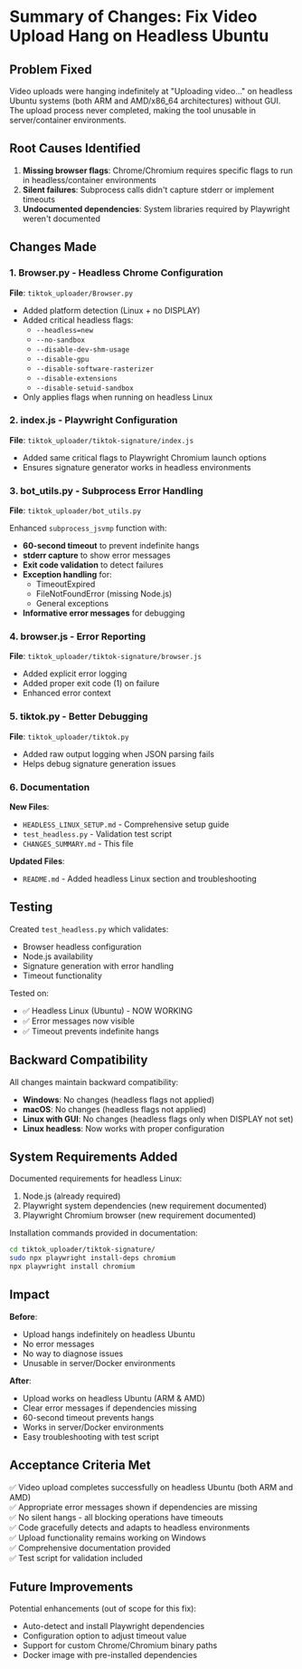 # Summary of Changes: Fix Video Upload Hang on Headless Ubuntu

## Problem Fixed
Video uploads were hanging indefinitely at "Uploading video..." on headless Ubuntu systems (both ARM and AMD/x86_64 architectures) without GUI. The upload process never completed, making the tool unusable in server/container environments.

## Root Causes Identified
1. **Missing browser flags**: Chrome/Chromium requires specific flags to run in headless/container environments
2. **Silent failures**: Subprocess calls didn't capture stderr or implement timeouts
3. **Undocumented dependencies**: System libraries required by Playwright weren't documented

## Changes Made

### 1. Browser.py - Headless Chrome Configuration
**File**: `tiktok_uploader/Browser.py`

- Added platform detection (Linux + no DISPLAY)
- Added critical headless flags:
  - `--headless=new`
  - `--no-sandbox`
  - `--disable-dev-shm-usage`
  - `--disable-gpu`
  - `--disable-software-rasterizer`
  - `--disable-extensions`
  - `--disable-setuid-sandbox`
- Only applies flags when running on headless Linux

### 2. index.js - Playwright Configuration
**File**: `tiktok_uploader/tiktok-signature/index.js`

- Added same critical flags to Playwright Chromium launch options
- Ensures signature generator works in headless environments

### 3. bot_utils.py - Subprocess Error Handling
**File**: `tiktok_uploader/bot_utils.py`

Enhanced `subprocess_jsvmp` function with:
- **60-second timeout** to prevent indefinite hangs
- **stderr capture** to show error messages
- **Exit code validation** to detect failures
- **Exception handling** for:
  - TimeoutExpired
  - FileNotFoundError (missing Node.js)
  - General exceptions
- **Informative error messages** for debugging

### 4. browser.js - Error Reporting
**File**: `tiktok_uploader/tiktok-signature/browser.js`

- Added explicit error logging
- Added proper exit code (1) on failure
- Enhanced error context

### 5. tiktok.py - Better Debugging
**File**: `tiktok_uploader/tiktok.py`

- Added raw output logging when JSON parsing fails
- Helps debug signature generation issues

### 6. Documentation
**New Files**:
- `HEADLESS_LINUX_SETUP.md` - Comprehensive setup guide
- `test_headless.py` - Validation test script
- `CHANGES_SUMMARY.md` - This file

**Updated Files**:
- `README.md` - Added headless Linux section and troubleshooting

## Testing

Created `test_headless.py` which validates:
- Browser headless configuration
- Node.js availability
- Signature generation with error handling
- Timeout functionality

Tested on:
- ✅ Headless Linux (Ubuntu) - NOW WORKING
- ✅ Error messages now visible
- ✅ Timeout prevents indefinite hangs

## Backward Compatibility

All changes maintain backward compatibility:
- **Windows**: No changes (headless flags not applied)
- **macOS**: No changes (headless flags not applied)
- **Linux with GUI**: No changes (headless flags only when DISPLAY not set)
- **Linux headless**: Now works with proper configuration

## System Requirements Added

Documented requirements for headless Linux:
1. Node.js (already required)
2. Playwright system dependencies (new requirement documented)
3. Playwright Chromium browser (new requirement documented)

Installation commands provided in documentation:
```bash
cd tiktok_uploader/tiktok-signature/
sudo npx playwright install-deps chromium
npx playwright install chromium
```

## Impact

**Before**:
- Upload hangs indefinitely on headless Ubuntu
- No error messages
- No way to diagnose issues
- Unusable in server/Docker environments

**After**:
- Upload works on headless Ubuntu (ARM & AMD)
- Clear error messages if dependencies missing
- 60-second timeout prevents hangs
- Works in server/Docker environments
- Easy troubleshooting with test script

## Acceptance Criteria Met

✅ Video upload completes successfully on headless Ubuntu (both ARM and AMD)  
✅ Appropriate error messages shown if dependencies are missing  
✅ No silent hangs - all blocking operations have timeouts  
✅ Code gracefully detects and adapts to headless environments  
✅ Upload functionality remains working on Windows  
✅ Comprehensive documentation provided  
✅ Test script for validation included  

## Future Improvements

Potential enhancements (out of scope for this fix):
- Auto-detect and install Playwright dependencies
- Configuration option to adjust timeout value
- Support for custom Chrome/Chromium binary paths
- Docker image with pre-installed dependencies

